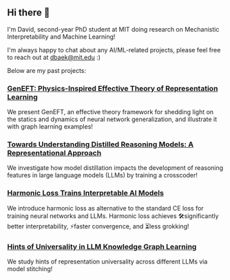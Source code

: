 ## Hi there 👋

I'm David, second-year PhD student at MIT doing research on Mechanistic Interpretability and Machine Learning!

I'm always happy to chat about any AI/ML-related projects, please feel free to reach out at dbaek@mit.edu :)

Below are my past projects:

### [GenEFT: Physics-Inspired Effective Theory of Representation Learning](https://journals.aps.org/pre/abstract/10.1103/PhysRevE.111.035307)

We present GenEFT, an effective theory framework for shedding light on the statics and dynamics of neural network generalization, and illustrate it with graph learning examples!

### [Towards Understanding Distilled Reasoning Models: A Representational Approach](https://arxiv.org/abs/2503.03730)

We investigate how model distillation impacts the development of reasoning features in large language models (LLMs) by training a crosscoder!

### [Harmonic Loss Trains Interpretable AI Models](https://x.com/dbaek__/status/1886781418115862544)

We introduce harmonic loss as alternative to the standard CE loss for training neural networks and LLMs. Harmonic loss achieves 🛠️significantly better interpretability, ⚡faster convergence, and ⏳less grokking!

### [Hints of Universality in LLM Knowledge Graph Learning](https://arxiv.org/pdf/2410.08255)

We study hints of representation universality across different LLMs via model stitching!


<!--
**david-baek/david-baek** is a ✨ _special_ ✨ repository because its `README.md` (this file) appears on your GitHub profile.

Here are some ideas to get you started:

- 🔭 I’m currently working on ...
- 🌱 I’m currently learning ...
- 👯 I’m looking to collaborate on ...
- 🤔 I’m looking for help with ...
- 💬 Ask me about ...
- 📫 How to reach me: ...
- 😄 Pronouns: ...
- ⚡ Fun fact: ...
-->
